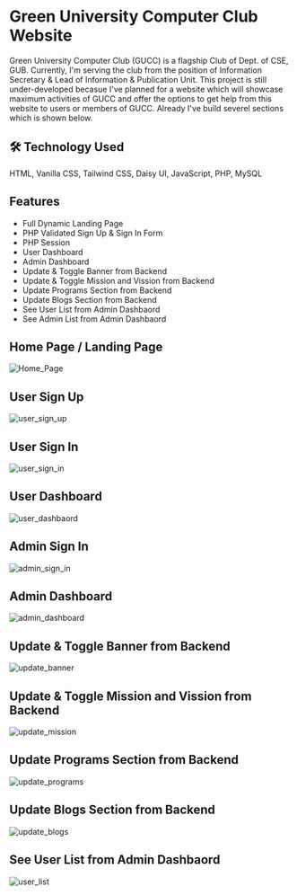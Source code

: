 # Green University Computer Club Website
Green University Computer Club (GUCC) is a flagship Club of Dept. of CSE, GUB. Currently, I'm serving the club from the position of Information Secretary & Lead of Information & Publication Unit. This project is still under-developed becasue I've planned for a website which will showcase maximum activities of GUCC and offer the options to get help from this website to users or members of GUCC. Already I've build severel sections which is shown below. 

## 🛠 Technology Used
HTML, Vanilla CSS, Tailwind CSS, Daisy UI, JavaScript, PHP, MySQL

## Features

- Full Dynamic Landing Page
- PHP Validated Sign Up & Sign In Form
- PHP Session
- User Dashboard
- Admin Dashboard
- Update & Toggle Banner from Backend
- Update & Toggle Mission and Vission from Backend
- Update Programs Section from Backend
- Update Blogs Section from Backend
- See User List from Admin Dashbaord
- See Admin List from Admin Dashbaord



## Home Page / Landing Page

![Home_Page](images/project_ui/landing.png)


## User Sign Up

![user_sign_up](images/project_ui/user_sign_up.png)

## User Sign In

![user_sign_in](images/project_ui/user_sign_in.png)


## User Dashboard

![user_dashbaord](images/project_ui/user_dashboard.png)

## Admin Sign In

![admin_sign_in](images/project_ui/admin_sign_in.png)

## Admin Dashboard

![admin_dashboard](images/project_ui/admin_dashboard.png)

## Update & Toggle Banner from Backend

![update_banner](images/project_ui/banner_add.png)

## Update & Toggle Mission and Vission from Backend

![update_mission](images/project_ui/mission.png)

## Update Programs Section from Backend

![update_programs](images/project_ui/add_programs.png)

## Update Blogs Section from Backend

![update_blogs](images/project_ui/add_blog.png)

## See User List from Admin Dashbaord

![user_list](images/project_ui/user_list.png)
